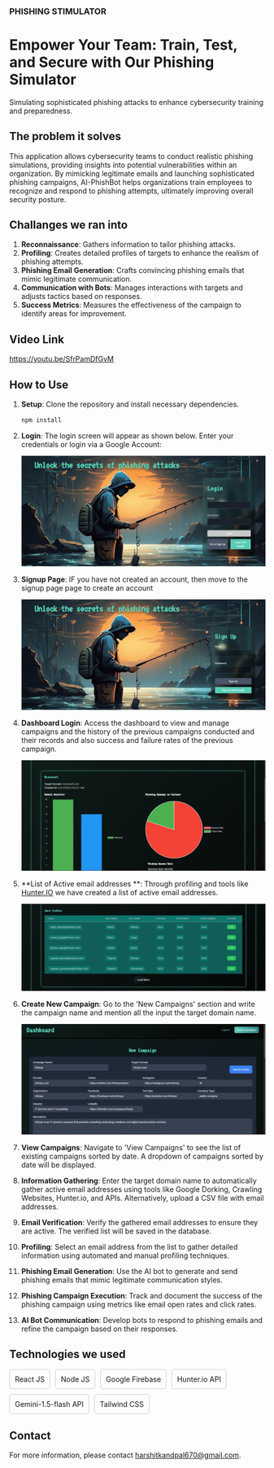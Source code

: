 ### PHISHING STIMULATOR

# Empower Your Team: Train, Test, and Secure with Our Phishing Simulator

Simulating sophisticated phishing attacks to enhance cybersecurity training and preparedness.

## The problem it solves

This application allows cybersecurity teams to conduct realistic phishing simulations, providing insights into potential vulnerabilities within an organization. By mimicking legitimate emails and launching sophisticated phishing campaigns, AI-PhishBot helps organizations train employees to recognize and respond to phishing attempts, ultimately improving overall security posture.

## Challanges we ran into

1. **Reconnaissance**: Gathers information to tailor phishing attacks.
2. **Profiling**: Creates detailed profiles of targets to enhance the realism of phishing attempts.
3. **Phishing Email Generation**: Crafts convincing phishing emails that mimic legitimate communication.
4. **Communication with Bots**: Manages interactions with targets and adjusts tactics based on responses.
5. **Success Metrics**: Measures the effectiveness of the campaign to identify areas for improvement.

## Video Link
 https://youtu.be/SfrPamDfGvM

## How to Use

1. **Setup**: Clone the repository and install necessary dependencies.
    ```sh
    npm install
    ```

2. **Login**: The login screen will appear as shown below. Enter your credentials or login via a Google Account:

   ![Login Screen](images/IMAGE1.jpg)

2. **Signup Page**: IF you have not created an account, then move to the signup page page to create an account
   
   ![Signup Screen](images/IMAGE2.jpg)
   
3. **Dashboard Login**: Access the dashboard to view and manage campaigns and the history of the previous campaigns conducted and their records and also success and failure rates of the previous campaign.
   
   ![Dashboard Screen](images/IMAGE3.jpg)

4. **List of Active email addresses **: Through profiling and tools like [Hunter.IO](https://hunter.io/) we have created a list of active email addresses.

   ![Profiling](images/IMAGE4.jpg)
    
6. **Create New Campaign**: Go to the 'New Campaigns' section and write the campaign name and mention all the input the target domain name.

   ![New Campaign](images/IMAGE5.jpg)

8. **View Campaigns**: Navigate to 'View Campaigns' to see the list of existing campaigns sorted by date. A dropdown of campaigns sorted by date will be displayed.

9. **Information Gathering**: Enter the target domain name to automatically gather active email addresses using tools like Google Dorking, Crawling Websites, Hunter.io, and APIs. Alternatively, upload a CSV file with email addresses.

10. **Email Verification**: Verify the gathered email addresses to ensure they are active. The verified list will be saved in the database.

11. **Profiling**: Select an email address from the list to gather detailed information using automated and manual profiling techniques.

12. **Phishing Email Generation**: Use the AI bot to generate and send phishing emails that mimic legitimate communication styles.

13. **Phishing Campaign Execution**: Track and document the success of the phishing campaign using metrics like email open rates and click rates.

14. **AI Bot Communication**: Develop bots to respond to phishing emails and refine the campaign based on their responses.

## Technologies we used

<div style="display: flex; flex-wrap: wrap; gap: 10px;">
  <div style="border: 1px solid #ccc; padding: 10px; border-radius: 5px;">
   React JS
  </div>
  <div style="border: 1px solid #ccc; padding: 10px; border-radius: 5px;">
    Node JS
  </div>
  <div style="border: 1px solid #ccc; padding: 10px; border-radius: 5px;">
    Google Firebase
  </div>
  <div style="border: 1px solid #ccc; padding: 10px; border-radius: 5px;">
    Hunter.io API
  </div>
  <div style="border: 1px solid #ccc; padding: 10px; border-radius: 5px;">
    Gemini-1.5-flash API
  </div>
  <div style="border: 1px solid #ccc; padding: 10px; border-radius: 5px;">
    Tailwind CSS
  </div>
</div>


## Contact

For more information, please contact [harshitkandpal670@gmail.com](mailto:harshitkandpal670@gmail.com).

